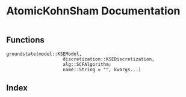 # AtomicKohnSham Documentation

```@contents
``` 
## Functions

```@docs
groundstate(model::KSEModel, 
                     discretization::KSEDiscretization, 
                     alg::SCFAlgorithm; 
                     name::String = "", kwargs...)
```

## Index
```@index
```